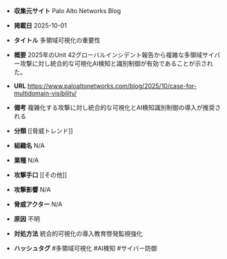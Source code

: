 - **収集元サイト**
Palo Alto Networks Blog

- **掲載日**
2025-10-01

- **タイトル**
多領域可視化の重要性

- **概要**
2025年のUnit 42グローバルインシデント報告から複雑な多領域サイバー攻撃に対し統合的な可視化AI検知と識別制御が有効であることが示された。

- **URL**
https://www.paloaltonetworks.com/blog/2025/10/case-for-multidomain-visibility/

- **備考**
複雑化する攻撃に対し統合的な可視化とAI検知識別制御の導入が推奨される

- **分類**
[[脅威トレンド]]

- **組織名**
N/A

- **業種**
N/A

- **攻撃手口**
[[その他]]

- **攻撃影響**
N/A

- **脅威アクター**
N/A

- **原因**
不明

- **対処方法**
統合的可視化の導入教育啓発監視強化

- **ハッシュタグ**
#多領域可視化 #AI検知 #サイバー防御
